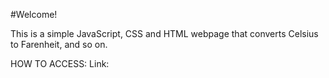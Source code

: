 #Welcome!

This is a simple JavaScript, CSS and HTML webpage that converts Celsius to Farenheit, and so on.

HOW TO ACCESS:
Link: 
